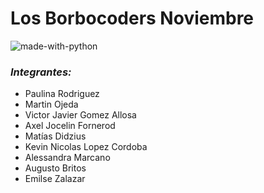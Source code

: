 # Los Borbocoders Noviembre</h1>


![made-with-python](https://user-images.githubusercontent.com/95186593/198899823-c6ad6d29-9f86-4d50-bffd-c7ea473cf052.svg)

### *Integrantes:*


  
  - Paulina Rodriguez
  - Martin Ojeda
  - Victor Javier Gomez Allosa
  - Axel Jocelin Fornerod 
  - Matías Didzius 
  - Kevin Nicolas Lopez Cordoba 
  - Alessandra Marcano
  - Augusto Britos 
  - Emilse Zalazar

